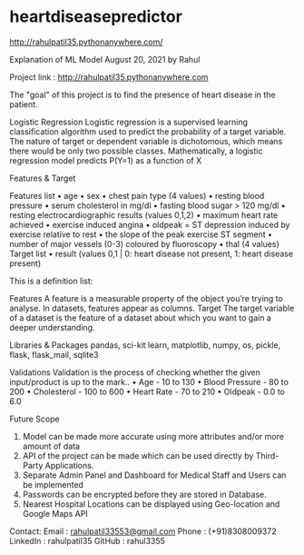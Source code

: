# heartdiseasepredictor
http://rahulpatil35.pythonanywhere.com/

Explanation of ML Model
August 20, 2021 by Rahul

Project link : http://rahulpatil35.pythonanywhere.com

The "goal" of this project is to find the presence of heart disease in the patient.

Logistic Regression
Logistic regression is a supervised learning classification algorithm used to predict the probability of a target variable. The nature of target or dependent variable is dichotomous, which means there would be only two possible classes.
Mathematically, a logistic regression model predicts P(Y=1) as a function of X


Features & Target

Features list
•	age
•	sex
•	chest pain type (4 values)
•	resting blood pressure
•	serum cholesterol in mg/dl
•	fasting blood sugar > 120 mg/dl
•	resting electrocardiographic results (values 0,1,2)
•	maximum heart rate achieved
•	exercise induced angina
•	oldpeak = ST depression induced by exercise relative to rest
•	the slope of the peak exercise ST segment
•	number of major vessels (0-3) coloured by fluoroscopy
•	thal (4 values)
Target list
•	result (values 0,1 | 0: heart disease not present, 1: heart disease present)

This is a definition list:

Features
A feature is a measurable property of the object you’re trying to analyse. In datasets, features appear as columns.
Target
The target variable of a dataset is the feature of a dataset about which you want to gain a deeper understanding.

Libraries & Packages 
pandas, sci-kit learn, matplotlib, numpy, os, pickle, flask, flask_mail, sqlite3

Validations
Validation is the process of checking whether the given input/product is up to the mark..
•	Age - 10 to 130
•	Blood Pressure - 80 to 200
•	Cholesterol - 100 to 600
•	Heart Rate - 70 to 210
•	Oldpeak - 0.0 to 6.0

Future Scope
1.	Model can be made more accurate using more attributes and/or more amount of data
2.	API of the project can be made which can be used directly by Third-Party Applications.
3.	Separate Admin Panel and Dashboard for Medical Staff and Users can be implemented
4.	Passwords can be encrypted before they are stored in Database. 	
5.	Nearest Hospital Locations can be displayed using Geo-location and Google Maps API

Contact:
Email : rahulpatil33553@gmail.com		Phone : (+91)8308009372 
LinkedIn : rahulpatil35					GitHub : rahul3355 
